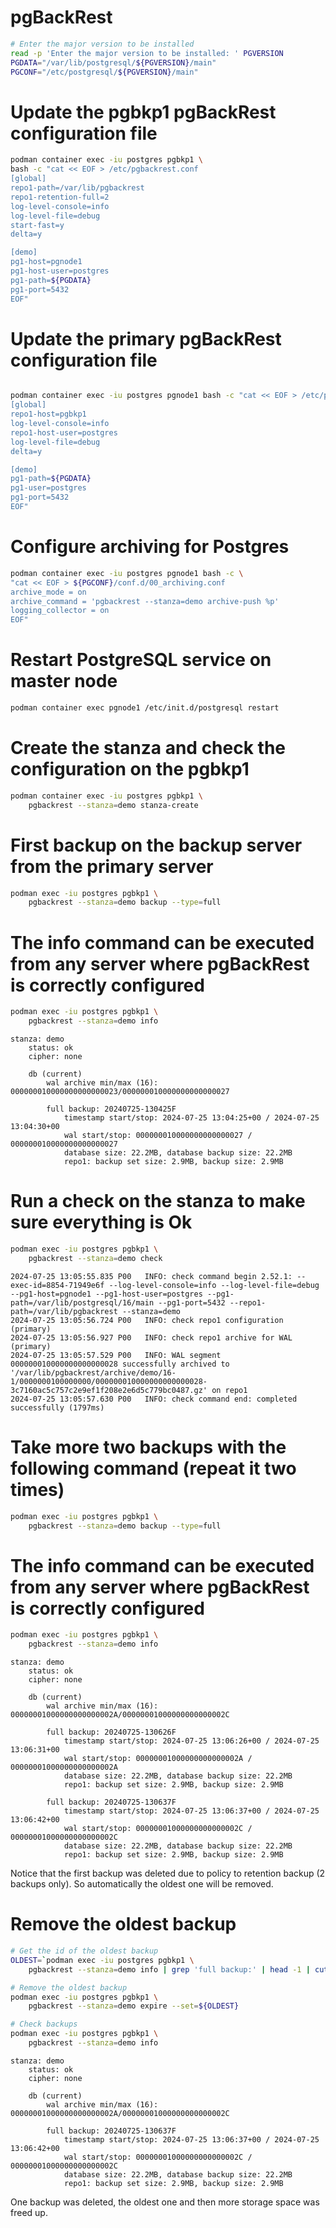 # pgBackRest

```bash
# Enter the major version to be installed
read -p 'Enter the major version to be installed: ' PGVERSION
PGDATA="/var/lib/postgresql/${PGVERSION}/main"
PGCONF="/etc/postgresql/${PGVERSION}/main"
```


# Update the pgbkp1 pgBackRest configuration file

```bash
podman container exec -iu postgres pgbkp1 \
bash -c "cat << EOF > /etc/pgbackrest.conf
[global]
repo1-path=/var/lib/pgbackrest
repo1-retention-full=2
log-level-console=info
log-level-file=debug
start-fast=y
delta=y

[demo]
pg1-host=pgnode1
pg1-host-user=postgres
pg1-path=${PGDATA}
pg1-port=5432
EOF"
```


# Update the primary pgBackRest configuration file

``` bash

podman container exec -iu postgres pgnode1 bash -c "cat << EOF > /etc/pgbackrest.conf
[global]
repo1-host=pgbkp1
log-level-console=info
repo1-host-user=postgres
log-level-file=debug
delta=y

[demo]
pg1-path=${PGDATA}
pg1-user=postgres
pg1-port=5432
EOF"
```

# Configure archiving for Postgres
``` bash
podman container exec -iu postgres pgnode1 bash -c \
"cat << EOF > ${PGCONF}/conf.d/00_archiving.conf
archive_mode = on
archive_command = 'pgbackrest --stanza=demo archive-push %p'
logging_collector = on
EOF"
```

# Restart PostgreSQL service on master node

```bash
podman container exec pgnode1 /etc/init.d/postgresql restart
```


# Create the stanza and check the configuration on the pgbkp1

```bash
podman container exec -iu postgres pgbkp1 \
    pgbackrest --stanza=demo stanza-create
```

# First backup on the backup server from the primary server
```bash
podman exec -iu postgres pgbkp1 \
    pgbackrest --stanza=demo backup --type=full

```

# The info command can be executed from any server where pgBackRest is correctly configured

```bash
podman exec -iu postgres pgbkp1 \
    pgbackrest --stanza=demo info
```
```
stanza: demo
    status: ok
    cipher: none

    db (current)
        wal archive min/max (16): 000000010000000000000023/000000010000000000000027

        full backup: 20240725-130425F
            timestamp start/stop: 2024-07-25 13:04:25+00 / 2024-07-25 13:04:30+00
            wal start/stop: 000000010000000000000027 / 000000010000000000000027
            database size: 22.2MB, database backup size: 22.2MB
            repo1: backup set size: 2.9MB, backup size: 2.9MB
```

# Run a check on the stanza to make sure everything is Ok
```bash
podman exec -iu postgres pgbkp1 \
    pgbackrest --stanza=demo check
```
```
2024-07-25 13:05:55.835 P00   INFO: check command begin 2.52.1: --exec-id=8854-71949e6f --log-level-console=info --log-level-file=debug --pg1-host=pgnode1 --pg1-host-user=postgres --pg1-path=/var/lib/postgresql/16/main --pg1-port=5432 --repo1-path=/var/lib/pgbackrest --stanza=demo
2024-07-25 13:05:56.724 P00   INFO: check repo1 configuration (primary)
2024-07-25 13:05:56.927 P00   INFO: check repo1 archive for WAL (primary)
2024-07-25 13:05:57.529 P00   INFO: WAL segment 000000010000000000000028 successfully archived to '/var/lib/pgbackrest/archive/demo/16-1/0000000100000000/000000010000000000000028-3c7160ac5c757c2e9ef1f208e2e6d5c779bc0487.gz' on repo1
2024-07-25 13:05:57.630 P00   INFO: check command end: completed successfully (1797ms)
```

# Take more two backups with the following command (repeat it two times)
```bash
podman exec -iu postgres pgbkp1 \
    pgbackrest --stanza=demo backup --type=full
```

# The info command can be executed from any server where pgBackRest is correctly configured

```bash
podman exec -iu postgres pgbkp1 \
    pgbackrest --stanza=demo info
```
```
stanza: demo
    status: ok
    cipher: none

    db (current)
        wal archive min/max (16): 00000001000000000000002A/00000001000000000000002C

        full backup: 20240725-130626F
            timestamp start/stop: 2024-07-25 13:06:26+00 / 2024-07-25 13:06:31+00
            wal start/stop: 00000001000000000000002A / 00000001000000000000002A
            database size: 22.2MB, database backup size: 22.2MB
            repo1: backup set size: 2.9MB, backup size: 2.9MB

        full backup: 20240725-130637F
            timestamp start/stop: 2024-07-25 13:06:37+00 / 2024-07-25 13:06:42+00
            wal start/stop: 00000001000000000000002C / 00000001000000000000002C
            database size: 22.2MB, database backup size: 22.2MB
            repo1: backup set size: 2.9MB, backup size: 2.9MB
```

Notice that the first backup was deleted due to policy to retention backup (2 backups only).
So automatically the oldest one will be removed.


# Remove the oldest backup

```bash
# Get the id of the oldest backup
OLDEST=`podman exec -iu postgres pgbkp1 \
    pgbackrest --stanza=demo info | grep 'full backup:' | head -1 | cut -f2 -d: | xargs`

# Remove the oldest backup
podman exec -iu postgres pgbkp1 \
    pgbackrest --stanza=demo expire --set=${OLDEST}

# Check backups
podman exec -iu postgres pgbkp1 \
    pgbackrest --stanza=demo info
```
```
stanza: demo
    status: ok
    cipher: none

    db (current)
        wal archive min/max (16): 00000001000000000000002A/00000001000000000000002C

        full backup: 20240725-130637F
            timestamp start/stop: 2024-07-25 13:06:37+00 / 2024-07-25 13:06:42+00
            wal start/stop: 00000001000000000000002C / 00000001000000000000002C
            database size: 22.2MB, database backup size: 22.2MB
            repo1: backup set size: 2.9MB, backup size: 2.9MB
```

One backup was deleted, the oldest one and then more storage space was freed up.

